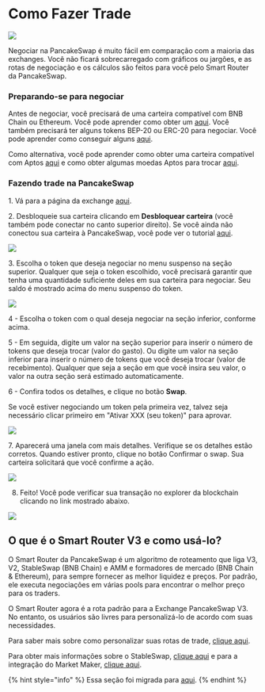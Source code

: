 # Como Fazer Trade

![](../../.gitbook/assets/how-to-trade-on-pancakeswap-header.png)

Negociar na PancakeSwap é muito fácil em comparação com a maioria das exchanges. Você não ficará sobrecarregado com gráficos ou jargões, e as rotas de negociação e os cálculos são feitos para você pelo Smart Router da PancakeSwap.

### Preparando-se para negociar

Antes de negociar, você precisará de uma carteira compatível com BNB Chain ou Ethereum. Você pode aprender como obter um [aqui](https://docs.pancakeswap.finance/v/portuguese-brazilian/get-started/wallet-guide). Você também precisará ter alguns tokens BEP-20 ou ERC-20 para negociar. Você pode aprender como conseguir alguns [aqui](https://docs.pancakeswap.finance/v/portuguese-brazilian/get-started/bep20-guide).&#x20;

Como alternativa, você pode aprender como obter uma carteira compatível com Aptos [aqui](https://docs.pancakeswap.finance/v/portuguese-brazilian/inicio-aptos/crie-uma-carteira) e como obter algumas moedas Aptos para trocar [aqui](https://docs.pancakeswap.finance/v/portuguese-brazilian/inicio-aptos/obter-aptos-coins).

### Fazendo trade na PancakeSwap

1\. Vá para a página da exchange [aqui](https://pancakeswap.finance/swap).

2\. Desbloqueie sua carteira clicando em **Desbloquear carteira** (você também pode conectar no canto superior direito). Se você ainda não conectou sua carteira à PancakeSwap, você pode ver o tutorial [aqui](https://docs.pancakeswap.finance/v/portuguese-brazilian/get-started/connection-guide).

![](<../../.gitbook/assets/image (6) (1).png>)

3\. Escolha o token que deseja negociar no menu suspenso na seção superior. Qualquer que seja o token escolhido, você precisará garantir que tenha uma quantidade suficiente deles em sua carteira para negociar. Seu saldo é mostrado acima do menu suspenso do token.

![](<../../.gitbook/assets/image (16) (3).png>)

4 - Escolha o token com o qual deseja negociar na seção inferior, conforme acima.

5 - Em seguida, digite um valor na seção superior para inserir o número de tokens que deseja trocar (valor do gasto). Ou digite um valor na seção inferior para inserir o número de tokens que você deseja trocar (valor de recebimento). Qualquer que seja a seção em que você insira seu valor, o valor na outra seção será estimado automaticamente.

6 - Confira todos os detalhes, e clique no botão **Swap**.&#x20;

Se você estiver negociando um token pela primeira vez, talvez seja necessário clicar primeiro em "Ativar XXX (seu token)" para aprovar.

![](<../../.gitbook/assets/image (13).png>)

7\. Aparecerá uma janela com mais detalhes. Verifique se os detalhes estão corretos. Quando estiver pronto, clique no botão Confirmar o swap. Sua carteira solicitará que você confirme a ação.

![](<../../.gitbook/assets/image (12) (4).png>)

8. Feito! Você pode verificar sua transação no explorer da blockchain clicando no link mostrado abaixo.

![](<../../.gitbook/assets/image (11).png>)

## O que é o Smart Router V3 e como usá-lo?&#x20;

O Smart Router da PancakeSwap  é um algoritmo de roteamento que liga V3, V2, StableSwap (BNB Chain) e AMM e formadores de mercado (BNB Chain & Ethereum), para sempre fornecer as melhor liquidez e preços. Por padrão, ele executa negociações em várias pools para encontrar o melhor preço para os traders.&#x20;

O Smart Router agora é a rota padrão para a Exchange PancakeSwap V3. No entanto, os usuários são livres para personalizá-lo de acordo com suas necessidades.&#x20;

Para saber mais sobre como personalizar suas rotas de trade, [clique aqui](taxas-e-rotas.md).&#x20;

Para obter mais informações sobre o StableSwap, [clique aqui](https://docs.pancakeswap.finance/v/portuguese-brazilian/produtos/stableswap) e para a integração do Market Maker, [clique aqui](integracao-com-market-maker.md).

{% hint style="info" %}
Essa seção foi migrada para [aqui](perguntas-frequentes.md).
{% endhint %}

